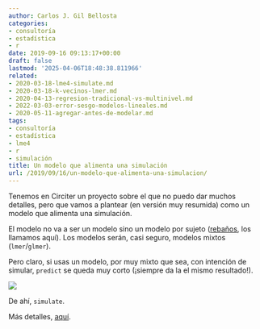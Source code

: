 ```yaml
---
author: Carlos J. Gil Bellosta
categories:
- consultoría
- estadística
- r
date: 2019-09-16 09:13:17+00:00
draft: false
lastmod: '2025-04-06T18:48:38.811966'
related:
- 2020-03-18-lme4-simulate.md
- 2020-03-18-k-vecinos-lmer.md
- 2020-04-13-regresion-tradicional-vs-multinivel.md
- 2022-03-03-error-sesgo-modelos-lineales.md
- 2020-05-11-agregar-antes-de-modelar.md
tags:
- consultoría
- estadística
- lme4
- r
- simulación
title: Un modelo que alimenta una simulación
url: /2019/09/16/un-modelo-que-alimenta-una-simulacion/
---
```


Tenemos en Circiter un proyecto sobre el que no puedo dar muchos detalles, pero que vamos a plantear (en versión muy resumida) como un modelo que alimenta una simulación.

El modelo no va a ser un modelo sino un modelo por sujeto ([rebaños](https://www.datanalytics.com/2014/08/15/mascotas-y-rebanos/), los llamamos aquí). Los modelos serán, casi seguro, modelos mixtos (`lmer`/`glmer`).

Pero claro, si usas un modelo, por muy mixto que sea, con intención de simular, `predict` se queda muy corto (¡siempre da la el mismo resultado!).

![](/wp-uploads/2019/09/dilbert.jpg)

De ahí, `simulate`.

Más detalles, [aquí](https://gist.github.com/tmalsburg/df66e6c2ab494fad83ee).